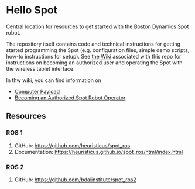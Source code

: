 # Hello Spot

Central location for resources to get started with the Boston Dynamics Spot robot.

The repository itself contains code and technical instructions for getting started programming the Spot (e.g. configuration files, simple demo scripts, how-to instructions for setup). See [the Wiki](https://github.com/uwgraphics/hello-spot/wiki) associated with this repo for instructions on becoming an authorized user and operating the Spot with the wireless tablet interface.

In thw wiki, you can find information on
* [Computer Payload](https://github.com/uwgraphics/hello-spot/wiki/Computer-Payload)
* [Becoming an Authorized Spot Robot Operator](https://github.com/uwgraphics/hello-spot/wiki)

## Resources
### ROS 1
1. GitHub: https://github.com/heuristicus/spot_ros
2. Documentation: https://heuristicus.github.io/spot_ros/html/index.html

### ROS 2
1. GitHub: https://github.com/bdaiinstitute/spot_ros2
